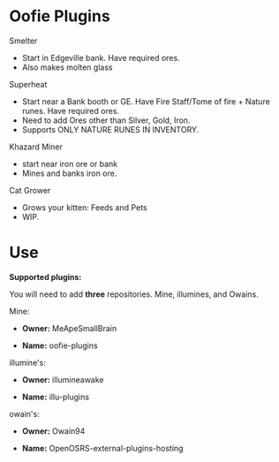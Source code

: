 # Oofie Plugins

Smelter
- Start in Edgeville bank. Have required ores.
- Also makes molten glass


Superheat
- Start near a Bank booth or GE. Have Fire Staff/Tome of fire + Nature runes. Have required ores.
- Need to add Ores other than Silver, Gold, Iron.
- Supports ONLY NATURE RUNES IN INVENTORY.

Khazard Miner
- start near iron ore or bank
- Mines and banks iron ore. 

Cat Grower
- Grows your kitten: Feeds and Pets
- WIP. 

    
    
    

# Use

**Supported plugins:**

You will need to add **three** repositories. Mine, illumines, and Owains.


Mine:

- **Owner:** MeApeSmallBrain

- **Name:** oofie-plugins

illumine's:

- **Owner:** illumineawake

- **Name:** illu-plugins

owain's:

- **Owner:** Owain94

- **Name:** OpenOSRS-external-plugins-hosting
